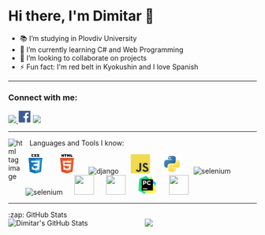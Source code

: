 ### <h1> Hi there, I'm Dimitar 👋 </h1>
- 📚 I’m studying in Plovdiv University
- 🌱 I’m currently learning C# and Web Programming
- 👯 I’m looking to collaborate on projects
- ⚡ Fun fact: I'm red belt in Kyokushin and I love Spanish

---

### Connect with me:

<a href="https://www.instagram.com/_mitaka04/"> <img src="https://cdn2.iconfinder.com/data/icons/social-media-2285/512/1_Instagram_colored_svg_1-512.png" width="26px"> </a>
<a href="https://www.facebook.com/profile.php?id=100004329915600"> <img src="https://github.com/devicons/devicon/blob/v2.14.0/icons/facebook/facebook-plain.svg" alt="facebook" width="26px"></a>
<a href="https://www.linkedin.com/in/dimitar-dimitrov-10b602222/"> <img src="https://cdn2.iconfinder.com/data/icons/social-media-2285/512/1_Linkedin_unofficial_colored_svg-512.png" width="26px"> </a>
    
    
---

<img align="left" alt="html tag image" src="https://media2.giphy.com/media/QssGEmpkyEOhBCb7e1/giphy.gif?cid=ecf05e47a0n3gi1bfqntqmob8g9aid1oyj2wr3ds3mg700bl&rid=giphy.gif" width="30" style="margin-right: 5px;"> &nbsp; Languages and Tools I know:


<p align="left"> 
<img src="https://raw.githubusercontent.com/devicons/devicon/master/icons/css3/css3-original-wordmark.svg" alt="css3" width="40" height="40" style="padding-right:20px;"/> 
<img src="https://raw.githubusercontent.com/devicons/devicon/master/icons/html5/html5-original-wordmark.svg" alt="html5" width="40" height="40" style="padding-right:20px;"/>
<img src="https://cdn.worldvectorlogo.com/logos/django.svg" alt="django" width="40" height="40" style="padding-right:20px;"/>
<img src="https://raw.githubusercontent.com/devicons/devicon/master/icons/javascript/javascript-original.svg" alt="javascript" width="40" height="40" style="padding-right:20px;"/>
<img src="https://raw.githubusercontent.com/devicons/devicon/master/icons/python/python-original.svg" alt="python" width="40" height="40" style="padding-right:20px;"/>
<img src="https://upload.wikimedia.org/wikipedia/commons/d/d5/Selenium_Logo.png" alt="selenium" width="40" height="40" style="padding-right:20px;"/>
<img src="https://play-lh.googleusercontent.com/yMjUC6LBh7uOCK6wUcIEf5MHZQmSqDPXoInOQLZzw0DWQsPJuvkwSymX2zI4Ok7i_BY=w240-h480-rw" alt="selenium" width="40" height="40"/ style="padding-right:20px;">
<img src="https://www.interviewbit.com/blog/wp-content/uploads/2021/10/jquery-logo-vertical_large_square.png" width="40" height="40" style="padding-right:20px;"/> 
<img src="https://www.freelance.bg/images/skills/php.png"  width="40" height="40" style="padding-right:20px;"/>
<img src="https://github.com/devicons/devicon/blob/v2.14.0/icons/pycharm/pycharm-original.svg" width="40" height="40" style="padding-right:20px;"/>
<img src="https://cdn.jsdelivr.net/gh/devicons/devicon/icons/vscode/vscode-original.svg" width="40" height="40" style="padding-right:20px;"/>

</p>

---

<summary>:zap: GitHub Stats</summary>

<img display:flex width="40%" align="left" alt="Dimitar's GitHub Stats" src="https://github-readme-stats-git-masterrstaa-rickstaa.vercel.app/api?username=DimitarDimitr0v&show_icons=true&hide_border=false&title_color=ff652f&icon_color=FFE400&bg_color=09131B&text_color=ffffff&border_color=0c1a25" />
  
<img display:flex align="right" width="45%" src="https://github-readme-stats-git-masterrstaa-rickstaa.vercel.app/api/top-langs/?username=DimitarDimitr0v&layout=compact&bg_color=09131B&hide_border=true" />
  
